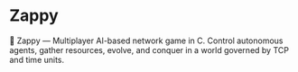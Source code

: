 # Zappy
🧠 Zappy — Multiplayer AI-based network game in C. Control autonomous agents, gather resources, evolve, and conquer in a world governed by TCP and time units.
